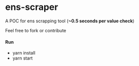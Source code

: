# ens-scraper

A POC for ens scrapping tool (**~0.5 seconds per value check**)


Feel free to fork or contribute

#### Run
- yarn install
- yarn start